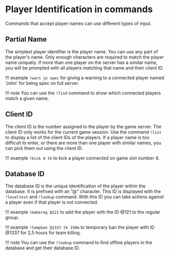 # Player Identification in commands

Commands that accept player names can use different types of input.

## Partial Name

The simplest player identifier is the player name. You can use any part of the player's name. Only enough characters are required to match the player name uniquely. If more than one player on the server has a similar name, you will be prompted with all players matching that name and their client ID.

!!! example
    `!warn jo spec` for giving a warning to a connected player named 'John' for being spec on full server.

!!! note
    You can use the `!find` command to show which connected players match a given name.

## Client ID

The client ID is the number assigned to the player by the game server. The client ID only works for the current game session. Use the command `!list` to display a list of the client IDs of the players. If a player name is too difficult to enter, or there are more than one player with similar names, you can pick them out using the client ID.

!!! example
    `!kick 4 tk` to kick a player connected on game slot number 4.

## Database ID

The database ID is the unique identification of the player within the database. It is prefixed with an ”@” character. This ID is displayed with the `!leveltest` and `!lookup` command. With this ID you can take actions against a player even if that player is not connected.

!!! example
    `!makereg @121` to add the player with the ID @121 to the regular group.

!!! example
    `!tempban @1337 tk 150m` to temporary ban the player with ID @1337 for 2,5 hours for team killing.

!!! note
    You can use the `!lookup` command to find offline players in the database and get their database ID.
